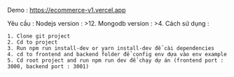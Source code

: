 Demo :
https://ecommerce-v1.vercel.app

Yêu cầu :
Nodejs version : >12.
Mongodb version : >4.
Cách sử dụng :

    1. Clone git project
    2. Cd to project
    3. Run npm run install-dev or yarn install-dev để cài dependencies
    4. cd to frontend and backend folder để config env dựa vào env example
    5. Cd root project and run npm run dev để chạy dự án (frontend port : 3000, backend port : 3001)
